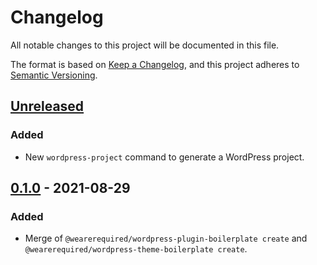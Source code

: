 # Changelog
All notable changes to this project will be documented in this file.

The format is based on [Keep a Changelog](https://keepachangelog.com/en/1.0.0/),
and this project adheres to [Semantic Versioning](https://semver.org/spec/v2.0.0.html).

## [Unreleased]

### Added

* New `wordpress-project` command to generate a WordPress project.

## [0.1.0] - 2021-08-29

### Added

* Merge of `@wearerequired/wordpress-plugin-boilerplate create` and `@wearerequired/wordpress-theme-boilerplate create`.

[Unreleased]:https://github.com/wearerequired/js/compare/@wearerequired/generate@0.1.0...HEAD
[0.1.0]: https://github.com/wearerequired/js/releases/tag/@wearerequired/generate@0.1.0
